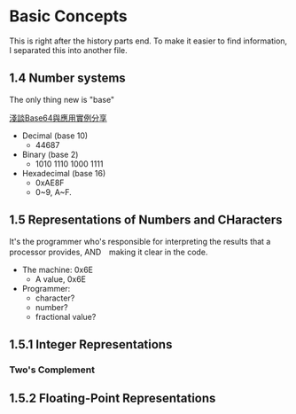 # Basic Concepts
This is right after the history parts end. To make it easier to find information, I separated this into another file.

## 1.4 Number systems
The only thing new is "base"

[淺談Base64與應用實例分享](https://blog.errorbaker.tw/posts/cian/base64-qrcode/)

- Decimal (base 10)
  - 44687
- Binary (base 2)
  - 1010 1110 1000 1111
- Hexadecimal (base 16)
  - 0xAE8F
  - 0~9, A~F.

## 1.5 Representations of Numbers and CHaracters
It's the programmer who's responsible for interpreting the results that a processor provides, AND　making it clear in the code.
- The machine: 0x6E
  - A value, 0x6E
- Programmer:
  - character?
  - number?
  - fractional value?

## 1.5.1 Integer Representations
### Two's Complement

## 1.5.2 Floating-Point Representations

